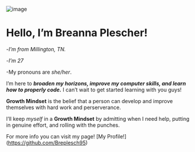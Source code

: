 ![image](https://user-images.githubusercontent.com/123974055/218291833-c8ad3aa5-d47e-4be0-b2f8-3ae8b9120790.png)


<h1>Hello, I’m Breanna Plescher!</h1>

-*I’m from Millington, TN.*

-*I’m 27*

-My pronouns are *she/her*.

I’m here to **_broaden my horizons, improve my computer skills, and learn how to properly code._** I can’t wait to get started learning with you guys!

**Growth Mindset** is the belief that a person can develop and improve themselves with hard work and perserverance.

I’ll keep *myself* in a **Growth Mindset** by admitting when I need help, putting in genuine effort, and rolling with the punches.

For more info you can visit my page! [My Profile!] (https://github.com/Breplesch95) 
